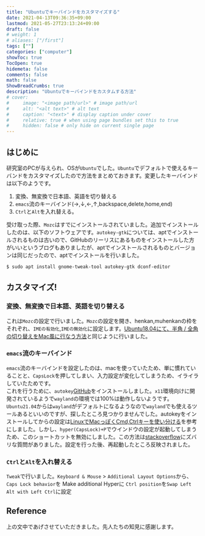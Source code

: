 ```yaml
---
title: "Ubuntuでキーバインドをカスタマイズする"
date: 2021-04-13T09:36:35+09:00
lastmod: 2021-05-27T23:13:24+09:00
draft: false
# weight: 1
# aliases: ["/first"]
tags: [""]
categories: ["computer"]
showToc: true
TocOpen: true
hidemeta: false
comments: false
math: false
ShowBreadCrumbs: true
description: "Ubuntuでキーバインドをカスタムする方法"
# cover:
#     image: "<image path/url>" # image path/url
#     alt: "<alt text>" # alt text
#     caption: "<text>" # display caption under cover
#     relative: true # when using page bundles set this to true
#     hidden: false # only hide on current single page
---
```


## はじめに
研究室のPCが与えられ、OSが`Ubuntu`でした。`Ubuntu`でデフォルトで使えるキーバンドをカスタマイズしたので方法をまとめておきます。変更したキーバインドは以下のようです。
1. 変換、無変換で日本語、英語を切り替える
1. `emacs`流のキーバインド(→,↓,←,↑,backspace,delete,home,end)
1. `Ctrl`と`Alt`を入れ替える。

受け取った際、`Mozc`はすでにインストールされていました。追加でインストールしたのは、以下のソフトウェアです。`autokey-gtk`については、aptでインストールされるものは古いので、GitHubのリーリスにあるものをインストールした方がいいというブログもありましたが、aptでインストールされるものとバージョンは同じだったので、aptでインストールを行いました。

```sh
$ sudo apt install gnome-tweak-tool autokey-gtk dconf-editor
```

## カスタマイズ!
### 変換、無変換で日本語、英語を切り替える
これは`Mozc`の設定で行いました。`Mozc`の設定を開き、henkan,muhenkanの枠をそれぞれ、`IMEの有効化`,`IMEの無効化`に設定します。[Ubuntu18.04にて、半角 / 全角の切り替えをMac風に行なう方法](https://magidropack.hatenablog.com/entry/2018/11/30/120602)と同じように行いました。

### `emacs`流のキーバインド
`emacs`流のキーバインドを設定したのは、macを使っていたため、単に慣れていることと、`CapsLock`を押してしまい、入力設定が変化してしまうため、イライラしていたためです。  
これを行うために、`autokey`[GitHub](https://github.com/autokey/autokey)をインストールしました。`x11`環境向けに開発されているようで`wayland`の環境では100%は動作しないようです。`Ubuntu21.04`からは`wayland`がデフォルトになるようなので`wayland`でも使えるツールあるといいのですが、探したところ見つかりませんでした。autokeyをインストールしてからの設定は[LinuxでMacっぽくCmd,Ctrlキーを使い分ける](https://qiita.com/MTfirst/items/61bc6b8d3da9742b4130)を参考にしました。しかし、`hyper(CapsLock)+P`でウインドウの設定が起動してしまうため、このショートカットを無効にしました。この方法は[stackoverflow](https://askubuntu.com/questions/68463/how-to-disable-global-super-p-shortcut)にズバリな質問がありました。設定を行った後、再起動したところ反映されました。

### `Ctrl`と`Alt`を入れ替える
`Tweak`で行いました。`Keyboard & Mouse` > `Additional Layout Options`から、`Caps Lock behavior`を Make additional Hyperに
`Ctrl position`を`Swap Left Alt with Left Ctrl`に設定

## Reference
上の文中であげさせていただきました。先人たちの知見に感謝します。